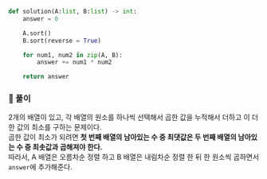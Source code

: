 ```py
def solution(A:list, B:list) -> int:
    answer = 0

    A.sort()
    B.sort(reverse = True)

    for num1, num2 in zip(A, B):
        answer += num1 * num2

    return answer
```

### 📌 풀이

2개의 배열이 있고, 각 배열의 원소를 하나씩 선택해서 곱한 값을 누적해서 더하고 이 더한 값의 최소를 구하는 문제이다.  
곱한 값이 최소가 되려면 **첫 번째 배열의 남아있는 수 중 최댓값은 두 번째 배열의 남아있는 수 중 최솟값과 곱해져야 한다.**  
따라서, A 배열은 오름차순 정렬 하고 B 배열은 내림차순 정렬 한 뒤 한 원소씩 곱하면서 `answer`에 추가해준다.
